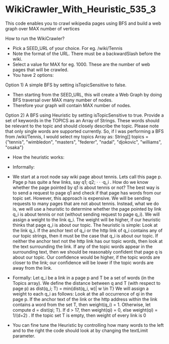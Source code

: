 # WikiCrawler_With_Heuristic_535_3
This code enables you to crawl wikipedia pages using BFS and build a web graph over MAX number of vertices

How to run the WikiCrawler?
- Pick a SEED_URL of your choice. For eg. /wiki/Tennis
- Note the format of the URL. There must be a backwardSlash before the wiki. 
- Select a value for MAX for eg. 1000. These are the number of web pages that will be crawled.
- You have 2 options:

Option 1) A simple BFS by setting isTopicSensitive to false.
- Then starting from the SEED_URL, this will create a Web Graph by doing BFS traversal over MAX many number of nodes.
- Therefore your graph will contain MAX number of nodes.

Option 2) A BFS using Heuristic by setting isTopicSensitive to true. Provide a set of keywords in the TOPICS as an Array of Strings.
These words should be relevant to the topic and should closely describe the topic. Please note that only single words are supported currently.
So, if I was performing a BFS from /wiki/Tennis, I would select my topics Array as:
String[] topics = {"tennis", "wimbledon", "masters", "federer", "nadal", "djokovic", "williams", "osaka"}

- How the heuristic works:
- Informally: 
- We start at a root node say wiki page about tennis. Lets call this page p.
Page p has quite a few links, say q1; q2; · · ·q_i . How do we know whether the page pointed by q1 is
about tennis or not? The best way is to send a request to page q1 and check if that page has words
from our topic set. However, this approach is expensive. We will be sending requests to many pages
that are not about tennis. Instead, what we do is, we will use a heuristic to determine whether the page pointed
by link q_i is about tennis or not (without sending request to page q_i). We will assign a weight to
the link q_i. The weight will be higher, if our heuristic thinks that page q_i is about our topic. The
heuristic is simple: Look at the link q_i. If the anchor text of q_i or the http link of q_i contains any of
our topic strings, then it must be the case that q_i is about our topic. If neither the anchor text not
the http link has our topic words, then look at the text surrounding the link. If any of the topic
words appear in the surrounding text, then we should be reasonably confident that page q is about
our topic. Our confidence would be higher, if the topic words are closer to the link; our confidence
will be lower if the topic words are away from the link.

- Formally:
Let q_i be a link in a page p and T be a set of words (in the Topics array). We define the distance between q and T
(with respect to page p) as
dist(q_i; T) = min{dist(q_i, w)| w \in T}
We will assign a weight to each q_i as follows: Look at the all occurrence of qi in the page p. If
the anchor text of the link or the http address within the link contains a word from the set T,
then weight(q_i) = 1. Otherwise, let compute d = dist(qi; T). If d > 17, then weight(qi) = 0, else
weight(qi) = 1/(d+2) . If the topic set T is empty, then weight of every link is 0

- You can fine tune the Heuristic by controlling how many words to the left and to the right the code should look at by changing the 
textLimit parameter.
